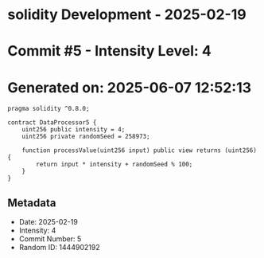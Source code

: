 ﻿# solidity Development - 2025-02-19
# Commit #5 - Intensity Level: 4
# Generated on: 2025-06-07 12:52:13
```solidity
pragma solidity ^0.8.0;

contract DataProcessor5 {
    uint256 public intensity = 4;
    uint256 private randomSeed = 258973;

    function processValue(uint256 input) public view returns (uint256) {
        return input * intensity + randomSeed % 100;
    }
}
```
## Metadata
- Date: 2025-02-19
- Intensity: 4
- Commit Number: 5
- Random ID: 1444902192
